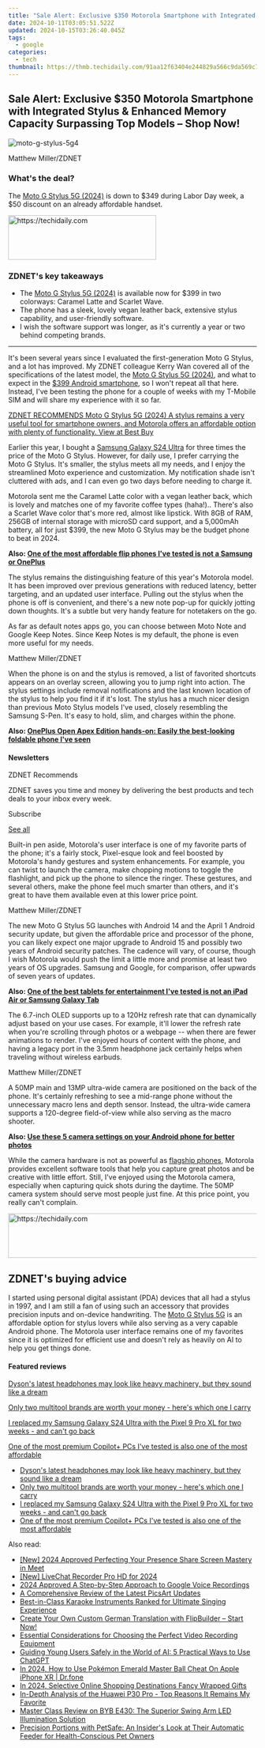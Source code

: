 ```yaml
---
title: "Sale Alert: Exclusive $350 Motorola Smartphone with Integrated Stylus & Enhanced Memory Capacity Surpassing Top Models – Shop Now!"
date: 2024-10-11T03:05:51.522Z
updated: 2024-10-15T03:26:40.045Z
tags:
  - google
categories:
  - tech
thumbnail: https://thmb.techidaily.com/91aa12f63404e244829a566c9da569c7d4c3ec60cf75cf3cc9677e68e8f64011.jpg
---
```


## Sale Alert: Exclusive $350 Motorola Smartphone with Integrated Stylus & Enhanced Memory Capacity Surpassing Top Models – Shop Now!

![moto-g-stylus-5g4](https://www.zdnet.com/a/img/resize/552124b1bcf895aa04fa5b150b52221778ec8e70/2024/05/26/1c2d0205-6901-4614-8d94-adf2fa868b00/moto-g-stylus-5g1.jpg?auto=webp&precrop=1396,784,x22,y116&width=1280)

Matthew Miller/ZDNET

### What's the deal?

The [Moto G Stylus 5G (2024)](https://shop-links.co/link/?url=https%3A%2F%2Fwww.bestbuy.com%2Fsite%2Fmotorola-moto-g-stylus-5g-2024-256gb-unlocked-caramel-latte%2F6578951.p%3FskuId%3D6578951&publisher_slug=itechdaily19598&exclusive=1) is down to $349 during Labor Day week, a $50 discount on an already affordable handset.

<!-- affiliate ads begin -->
<a href="https://aligracehair.sjv.io/c/5597632/2115932/19272" target="_top" id="2115932">
  <img src="//a.impactradius-go.com/display-ad/19272-2115932" border="0" alt="https://techidaily.com" width="300" height="90"/>
</a>
<img height="0" width="0" src="https://aligracehair.sjv.io/i/5597632/2115932/19272" style="position:absolute;visibility:hidden;" border="0" />
<!-- affiliate ads end -->

### ZDNET's key takeaways

* The [Moto G Stylus 5G (2024)](https://shop-links.co/link/?url=https%3A%2F%2Fwww.bestbuy.com%2Fsite%2Fmotorola-moto-g-stylus-5g-2024-256gb-unlocked-caramel-latte%2F6578951.p%3FskuId%3D6578951&publisher_slug=itechdaily19598&exclusive=1) is available now for $399 in two colorways: Caramel Latte and Scarlet Wave.
* The phone has a sleek, lovely vegan leather back, extensive stylus capability, and user-friendly software.
* I wish the software support was longer, as it's currently a year or two behind competing brands.

---

It's been several years since I evaluated the first-generation Moto G Stylus, and a lot has improved. My ZDNET colleague Kerry Wan covered all of the specifications of the latest model, the [Moto G Stylus 5G (2024)](https://shop-links.co/link/?url=https%3A%2F%2Fwww.bestbuy.com%2Fsite%2Fmotorola-moto-g-stylus-5g-2024-256gb-unlocked-caramel-latte%2F6578951.p%3FskuId%3D6578951&publisher_slug=itechdaily19598&exclusive=1), and what to expect in the [$399 Android smartphone](https://www.zdnet.com/article/heres-a-new-399-android-phone-you-should-be-excited-about-and-its-not-from-google-or-samsung/), so I won't repeat all that here. Instead, I've been testing the phone for a couple of weeks with my T-Mobile SIM and will share my experience with it so far.

[ZDNET RECOMMENDS Moto G Stylus 5G (2024) A stylus remains a very useful tool for smartphone owners, and Motorola offers an affordable option with plenty of functionality. View at Best Buy](https://shop-links.co/link/?url=https%3A%2F%2Fwww.bestbuy.com%2Fsite%2Fmotorola-moto-g-stylus-5g-2024-256gb-unlocked-caramel-latte%2F6578951.p%3FskuId%3D6578951&publisher_slug=itechdaily19598&exclusive=1)

Earlier this year, I bought a [Samsung Galaxy S24 Ultra](https://www.zdnet.com/article/samsung-galaxy-s24-ultra-review/) for three times the price of the Moto G Stylus. However, for daily use, I prefer carrying the Moto G Stylus. It's smaller, the stylus meets all my needs, and I enjoy the streamlined Moto experience and customization. My notification shade isn't cluttered with ads, and I can even go two days before needing to charge it.

Motorola sent me the Caramel Latte color with a vegan leather back, which is lovely and matches one of my favorite coffee types (haha!).. There's also a Scarlet Wave color that's more red, almost like lipstick. With 8GB of RAM, 256GB of internal storage with microSD card support, and a 5,000mAh battery, all for just $399, the new Moto G Stylus may be the budget phone to beat in 2024.

**Also: [One of the most affordable flip phones I've tested is not a Samsung or OnePlus](https://www.zdnet.com/article/one-of-the-most-affordable-flip-phones-ive-tested-is-not-a-samsung-or-oneplus/)**

The stylus remains the distinguishing feature of this year's Motorola model. It has been improved over previous generations with reduced latency, better targeting, and an updated user interface. Pulling out the stylus when the phone is off is convenient, and there's a new note pop-up for quickly jotting down thoughts. It's a subtle but very handy feature for notetakers on the go.

As far as default notes apps go, you can choose between Moto Note and Google Keep Notes. Since Keep Notes is my default, the phone is even more useful for my needs.

Matthew Miller/ZDNET

When the phone is on and the stylus is removed, a list of favorited shortcuts appears on an overlay screen, allowing you to jump right into action. The stylus settings include removal notifications and the last known location of the stylus to help you find it if it's lost. The stylus has a much nicer design than previous Moto Stylus models I've used, closely resembling the Samsung S-Pen. It's easy to hold, slim, and charges within the phone.

**Also: [OnePlus Open Apex Edition hands-on: Easily the best-looking foldable phone I've seen](https://www.zdnet.com/article/oneplus-open-apex-edition-hands-on-easily-the-best-looking-foldable-phone-ive-seen/)**

#### Newsletters

ZDNET Recommends

ZDNET saves you time and money by delivering the best products and tech deals to your inbox every week.

 Subscribe

[See all](https://www.zdnet.com/newsletters/)

Built-in pen aside, Motorola's user interface is one of my favorite parts of the phone; it's a fairly stock, Pixel-esque look and feel boosted by Motorola's handy gestures and system enhancements. For example, you can twist to launch the camera, make chopping motions to toggle the flashlight, and pick up the phone to silence the ringer. These gestures, and several others, make the phone feel much smarter than others, and it's great to have them available even at this lower price point.

Matthew Miller/ZDNET

The new Moto G Stylus 5G launches with Android 14 and the April 1 Android security update, but given the affordable price and processor of the phone, you can likely expect one major upgrade to Android 15 and possibly two years of Android security patches. The cadence will vary, of course, though I wish Motorola would push the limit a little more and promise at least two years of OS upgrades. Samsung and Google, for comparison, offer upwards of seven years of updates.

**Also: [One of the best tablets for entertainment I've tested is not an iPad Air or Samsung Galaxy Tab](https://www.zdnet.com/article/one-of-the-best-tablets-for-entertainment-ive-tested-is-not-an-ipad-air-or-samsung-galaxy-tab/)**

The 6.7-inch OLED supports up to a 120Hz refresh rate that can dynamically adjust based on your use cases. For example, it'll lower the refresh rate when you're scrolling through photos or a webpage -- when there are fewer animations to render. I've enjoyed hours of content with the phone, and having a legacy port in the 3.5mm headphone jack certainly helps when traveling without wireless earbuds.

Matthew Miller/ZDNET

A 50MP main and 13MP ultra-wide camera are positioned on the back of the phone. It's certainly refreshing to see a mid-range phone without the unnecessary macro lens and depth sensor. Instead, the ultra-wide camera supports a 120-degree field-of-view while also serving as the macro shooter. 

**Also: [Use these 5 camera settings on your Android phone for better photos](https://www.zdnet.com/article/use-these-5-camera-settings-on-your-android-phone-for-better-photos/)**

While the camera hardware is not as powerful as [flagship phones](https://www.zdnet.com/article/best-phone/), Motorola provides excellent software tools that help you capture great photos and be creative with little effort. Still, I've enjoyed using the Motorola camera, especially when capturing quick shots during the daytime. The 50MP camera system should serve most people just fine. At this price point, you really can't complain.

<!-- affiliate ads begin -->
<a href="https://appsumo.8odi.net/c/5597632/2052060/7443" target="_top" id="2052060">
  <img src="//a.impactradius-go.com/display-ad/7443-2052060" border="0" alt="https://techidaily.com" width="728" height="90"/>
</a>
<img height="0" width="0" src="https://appsumo.8odi.net/i/5597632/2052060/7443" style="position:absolute;visibility:hidden;" border="0" />
<!-- affiliate ads end -->

## ZDNET's buying advice

I started using personal digital assistant (PDA) devices that all had a stylus in 1997, and I am still a fan of using such an accessory that provides precision inputs and on-device handwriting. The [Moto G Stylus 5G](https://shop-links.co/link/?url=https%3A%2F%2Fwww.bestbuy.com%2Fsite%2Fmotorola-moto-g-stylus-5g-2024-256gb-unlocked-caramel-latte%2F6578951.p%3FskuId%3D6578951&publisher_slug=itechdaily19598&exclusive=1) is an affordable option for stylus lovers while also serving as a very capable Android phone. The Motorola user interface remains one of my favorites since it is optimized for efficient use and doesn't rely as heavily on AI to help you get things done.

#### Featured reviews

[Dyson's latest headphones may look like heavy machinery, but they sound like a dream](https://www.zdnet.com/article/i-tested-dysons-500-flagship-headphones-and-theyre-more-competitive-than-expected/ "Dyson's latest headphones may look like heavy machinery, but they sound like a dream")

[Only two multitool brands are worth your money - here's which one I carry](https://www.zdnet.com/article/only-two-multitool-brands-are-worth-your-money-heres-which-one-i-carry/ "Only two multitool brands are worth your money - here's which one I carry")

[I replaced my Samsung Galaxy S24 Ultra with the Pixel 9 Pro XL for two weeks - and can't go back](https://www.zdnet.com/article/i-replaced-my-samsung-galaxy-s24-ultra-with-the-pixel-9-pro-xl-for-two-weeks-and-cant-go-back/ "I replaced my Samsung Galaxy S24 Ultra with the Pixel 9 Pro XL for two weeks - and can't go back")

[One of the most premium Copilot+ PCs I've tested is also one of the most affordable](https://www.zdnet.com/article/one-of-the-most-premium-copilot-pcs-ive-tested-is-also-one-of-the-most-affordable/ "One of the most premium Copilot+ PCs I've tested is also one of the most affordable")

* [Dyson's latest headphones may look like heavy machinery, but they sound like a dream](https://www.zdnet.com/article/i-tested-dysons-500-flagship-headphones-and-theyre-more-competitive-than-expected/ "Dyson's latest headphones may look like heavy machinery, but they sound like a dream")
* [Only two multitool brands are worth your money - here's which one I carry](https://www.zdnet.com/article/only-two-multitool-brands-are-worth-your-money-heres-which-one-i-carry/ "Only two multitool brands are worth your money - here's which one I carry")
* [I replaced my Samsung Galaxy S24 Ultra with the Pixel 9 Pro XL for two weeks - and can't go back](https://www.zdnet.com/article/i-replaced-my-samsung-galaxy-s24-ultra-with-the-pixel-9-pro-xl-for-two-weeks-and-cant-go-back/ "I replaced my Samsung Galaxy S24 Ultra with the Pixel 9 Pro XL for two weeks - and can't go back")
* [One of the most premium Copilot+ PCs I've tested is also one of the most affordable](https://www.zdnet.com/article/one-of-the-most-premium-copilot-pcs-ive-tested-is-also-one-of-the-most-affordable/ "One of the most premium Copilot+ PCs I've tested is also one of the most affordable")

<ins class="adsbygoogle"
     style="display:block"
     data-ad-format="autorelaxed"
     data-ad-client="ca-pub-7571918770474297"
     data-ad-slot="1223367746"></ins>

<ins class="adsbygoogle"
     style="display:block"
     data-ad-client="ca-pub-7571918770474297"
     data-ad-slot="8358498916"
     data-ad-format="auto"
     data-full-width-responsive="true"></ins>

<span class="atpl-alsoreadstyle">Also read:</span>
<div><ul>
<li><a href="https://on-screen-recording.techidaily.com/new-2024-approved-perfecting-your-presence-share-screen-mastery-in-meet/"><u>[New] 2024 Approved Perfecting Your Presence Share Screen Mastery in Meet</u></a></li>
<li><a href="https://facebook-videos.techidaily.com/new-livechat-recorder-pro-hd-for-2024/"><u>[New] LiveChat Recorder Pro HD for 2024</u></a></li>
<li><a href="https://remote-screen-capture.techidaily.com/2024-approved-a-step-by-step-approach-to-google-voice-recordings/"><u>2024 Approved A Step-by-Step Approach to Google Voice Recordings</u></a></li>
<li><a href="https://extra-resources.techidaily.com/a-comprehensive-review-of-the-latest-picsart-updates/"><u>A Comprehensive Review of the Latest PicsArt Updates</u></a></li>
<li><a href="https://some-tips.techidaily.com/best-in-class-karaoke-instruments-ranked-for-ultimate-singing-experience/"><u>Best-in-Class Karaoke Instruments Ranked for Ultimate Singing Experience</u></a></li>
<li><a href="https://win-excellent.techidaily.com/create-your-own-custom-german-translation-with-flipbuilder-start-now/"><u>Create Your Own Custom German Translation with FlipBuilder – Start Now!</u></a></li>
<li><a href="https://techtrends.techidaily.com/essential-considerations-for-choosing-the-perfect-video-recording-equipment/"><u>Essential Considerations for Choosing the Perfect Video Recording Equipment</u></a></li>
<li><a href="https://tech-haven.techidaily.com/guiding-young-users-safely-in-the-world-of-ai-5-practical-ways-to-use-chatgpt/"><u>Guiding Young Users Safely in the World of AI: 5 Practical Ways to Use ChatGPT</u></a></li>
<li><a href="https://ios-pokemon-go.techidaily.com/in-2024-how-to-use-pokemon-emerald-master-ball-cheat-on-apple-iphone-xr-drfone-by-drfone-virtual-ios/"><u>In 2024, How to Use Pokémon Emerald Master Ball Cheat On Apple iPhone XR | Dr.fone</u></a></li>
<li><a href="https://fox-boxes.techidaily.com/in-2024-selective-online-shopping-destinations-fancy-wrapped-gifts/"><u>In 2024, Selective Online Shopping Destinations Fancy Wrapped Gifts</u></a></li>
<li><a href="https://some-tips.techidaily.com/in-depth-analysis-of-the-huawei-p30-pro-top-reasons-it-remains-my-favorite/"><u>In-Depth Analysis of the Huawei P30 Pro - Top Reasons It Remains My Favorite</u></a></li>
<li><a href="https://some-tips.techidaily.com/master-class-review-on-byb-e430-the-superior-swing-arm-led-illumination-solution/"><u>Master Class Review on BYB E430: The Superior Swing Arm LED Illumination Solution</u></a></li>
<li><a href="https://some-tips.techidaily.com/precision-portions-with-petsafe-an-insiders-look-at-their-automatic-feeder-for-health-conscious-pet-owners/"><u>Precision Portions with PetSafe: An Insider's Look at Their Automatic Feeder for Health-Conscious Pet Owners</u></a></li>
</ul></div>

